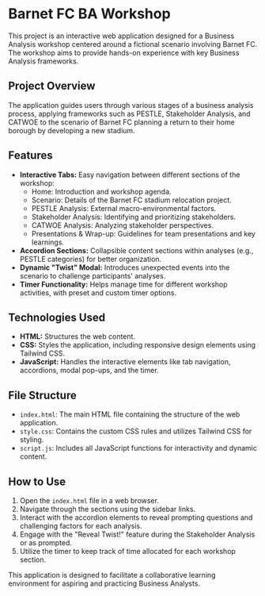 # Barnet FC BA Workshop

This project is an interactive web application designed for a Business Analysis workshop centered around a fictional scenario involving Barnet FC. The workshop aims to provide hands-on experience with key Business Analysis frameworks.

## Project Overview

The application guides users through various stages of a business analysis process, applying frameworks such as PESTLE, Stakeholder Analysis, and CATWOE to the scenario of Barnet FC planning a return to their home borough by developing a new stadium.

## Features

* **Interactive Tabs:** Easy navigation between different sections of the workshop:
    * Home: Introduction and workshop agenda.
    * Scenario: Details of the Barnet FC stadium relocation project.
    * PESTLE Analysis: External macro-environmental factors.
    * Stakeholder Analysis: Identifying and prioritizing stakeholders.
    * CATWOE Analysis: Analyzing stakeholder perspectives.
    * Presentations & Wrap-up: Guidelines for team presentations and key learnings.
* **Accordion Sections:** Collapsible content sections within analyses (e.g., PESTLE categories) for better organization.
* **Dynamic "Twist" Modal:** Introduces unexpected events into the scenario to challenge participants' analyses.
* **Timer Functionality:** Helps manage time for different workshop activities, with preset and custom timer options.

## Technologies Used

* **HTML:** Structures the web content.
* **CSS:** Styles the application, including responsive design elements using Tailwind CSS.
* **JavaScript:** Handles the interactive elements like tab navigation, accordions, modal pop-ups, and the timer.

## File Structure

* `index.html`: The main HTML file containing the structure of the web application.
* `style.css`: Contains the custom CSS rules and utilizes Tailwind CSS for styling.
* `script.js`: Includes all JavaScript functions for interactivity and dynamic content.

## How to Use

1.  Open the `index.html` file in a web browser.
2.  Navigate through the sections using the sidebar links.
3.  Interact with the accordion elements to reveal prompting questions and challenging factors for each analysis.
4.  Engage with the "Reveal Twist!" feature during the Stakeholder Analysis or as prompted.
5.  Utilize the timer to keep track of time allocated for each workshop section.

This application is designed to facilitate a collaborative learning environment for aspiring and practicing Business Analysts.
